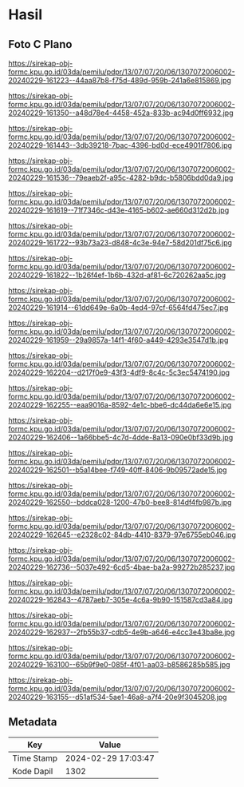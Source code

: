 # Hasil

## Foto C Plano

https://sirekap-obj-formc.kpu.go.id/03da/pemilu/pdpr/13/07/07/20/06/1307072006002-20240229-161223--44aa87b8-f75d-489d-959b-241a6e815869.jpg

https://sirekap-obj-formc.kpu.go.id/03da/pemilu/pdpr/13/07/07/20/06/1307072006002-20240229-161350--a48d78e4-4458-452a-833b-ac94d0ff6932.jpg

https://sirekap-obj-formc.kpu.go.id/03da/pemilu/pdpr/13/07/07/20/06/1307072006002-20240229-161443--3db39218-7bac-4396-bd0d-ece4901f7806.jpg

https://sirekap-obj-formc.kpu.go.id/03da/pemilu/pdpr/13/07/07/20/06/1307072006002-20240229-161536--79eaeb2f-a95c-4282-b9dc-b5806bdd0da9.jpg

https://sirekap-obj-formc.kpu.go.id/03da/pemilu/pdpr/13/07/07/20/06/1307072006002-20240229-161619--71f7346c-d43e-4165-b602-ae660d312d2b.jpg

https://sirekap-obj-formc.kpu.go.id/03da/pemilu/pdpr/13/07/07/20/06/1307072006002-20240229-161722--93b73a23-d848-4c3e-94e7-58d201df75c6.jpg

https://sirekap-obj-formc.kpu.go.id/03da/pemilu/pdpr/13/07/07/20/06/1307072006002-20240229-161822--1b26f4ef-1b6b-432d-af81-6c720262aa5c.jpg

https://sirekap-obj-formc.kpu.go.id/03da/pemilu/pdpr/13/07/07/20/06/1307072006002-20240229-161914--61dd649e-6a0b-4ed4-97cf-6564fd475ec7.jpg

https://sirekap-obj-formc.kpu.go.id/03da/pemilu/pdpr/13/07/07/20/06/1307072006002-20240229-161959--29a9857a-14f1-4f60-a449-4293e3547d1b.jpg

https://sirekap-obj-formc.kpu.go.id/03da/pemilu/pdpr/13/07/07/20/06/1307072006002-20240229-162204--d217f0e9-43f3-4df9-8c4c-5c3ec5474190.jpg

https://sirekap-obj-formc.kpu.go.id/03da/pemilu/pdpr/13/07/07/20/06/1307072006002-20240229-162255--eaa9016a-8592-4e1c-bbe6-dc44da6e6e15.jpg

https://sirekap-obj-formc.kpu.go.id/03da/pemilu/pdpr/13/07/07/20/06/1307072006002-20240229-162406--1a66bbe5-4c7d-4dde-8a13-090e0bf33d9b.jpg

https://sirekap-obj-formc.kpu.go.id/03da/pemilu/pdpr/13/07/07/20/06/1307072006002-20240229-162501--b5a14bee-f749-40ff-8406-9b09572ade15.jpg

https://sirekap-obj-formc.kpu.go.id/03da/pemilu/pdpr/13/07/07/20/06/1307072006002-20240229-162550--bddca028-1200-47b0-bee8-814df4fb987b.jpg

https://sirekap-obj-formc.kpu.go.id/03da/pemilu/pdpr/13/07/07/20/06/1307072006002-20240229-162645--e2328c02-84db-4410-8379-97e6755eb046.jpg

https://sirekap-obj-formc.kpu.go.id/03da/pemilu/pdpr/13/07/07/20/06/1307072006002-20240229-162736--5037e492-6cd5-4bae-ba2a-99272b285237.jpg

https://sirekap-obj-formc.kpu.go.id/03da/pemilu/pdpr/13/07/07/20/06/1307072006002-20240229-162843--4787aeb7-305e-4c6a-9b90-151587cd3a84.jpg

https://sirekap-obj-formc.kpu.go.id/03da/pemilu/pdpr/13/07/07/20/06/1307072006002-20240229-162937--2fb55b37-cdb5-4e9b-a646-e4cc3e43ba8e.jpg

https://sirekap-obj-formc.kpu.go.id/03da/pemilu/pdpr/13/07/07/20/06/1307072006002-20240229-163100--65b9f9e0-085f-4f01-aa03-b8586285b585.jpg

https://sirekap-obj-formc.kpu.go.id/03da/pemilu/pdpr/13/07/07/20/06/1307072006002-20240229-163155--d51af534-5ae1-46a8-a7f4-20e9f3045208.jpg


## Metadata

| Key        | Value               |
| ---------- | ------------------- |
| Time Stamp | 2024-02-29 17:03:47 |
| Kode Dapil | 1302                |



